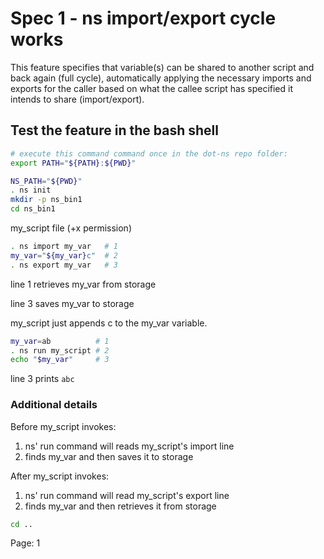 # Spec 1 - ns import/export cycle works

This feature specifies that variable(s) can be shared to another script and
back again (full cycle), automatically applying the necessary imports and
exports for the caller based on what the callee script has specified it intends
to share (import/export).

## Test the feature in the bash shell

```sh
# execute this command command once in the dot-ns repo folder:
export PATH="${PATH}:${PWD}"

NS_PATH="${PWD}"
. ns init
mkdir -p ns_bin1
cd ns_bin1
```

my_script file (+x permission)

```sh
. ns import my_var   # 1
my_var="${my_var}c"  # 2
. ns export my_var   # 3
```

line 1 retrieves my_var from storage

line 3 saves my_var to storage

my_script just appends c to the my_var variable.

```sh
my_var=ab          # 1
. ns run my_script # 2
echo "$my_var"     # 3
```

line 3 prints `abc`

### Additional details
Before my_script invokes:
1. ns' run command will reads my_script's import line
2. finds my_var and then saves it to storage

After my_script invokes:
1. ns' run command will read my_script's export line
2. finds my_var and then retrieves it from storage

```sh
cd ..
```

Page: 1
